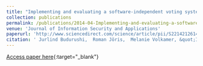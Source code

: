 ```yaml
---
title: "Implementing and evaluating a software-independent voting system for polling station elections"
collection: publications
permalink: /publications/2014-04-Implementing-and-evaluating-a-software-independent-voting-system-for-polling-station-elections
venue: 'Journal of Information Security and Applications'
paperurl: 'http://www.sciencedirect.com/science/article/pii/S2214212614000131'
citation: ' Jurlind Budurushi,  Roman Jöris,  Melanie Volkamer, &quot;Implementing and evaluating a software-independent voting system for polling station elections.&quot; Journal of Information Security and Applications, 2014.'
---
```

[Access paper here](http://www.sciencedirect.com/science/article/pii/S2214212614000131){:target="_blank"}
